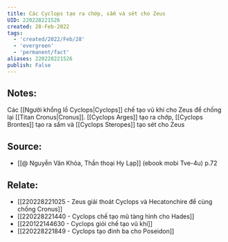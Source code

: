 ```yaml
---
title: Các Cyclops tạo ra chớp, sấm và sét cho Zeus
UID: 220228221526
created: 28-Feb-2022
tags:
  - 'created/2022/Feb/28'
  - 'evergreen'
  - 'permanent/fact'
aliases: 220228221526
publish: False
---
```

## Notes:
 Các [[Người khổng lồ Cyclops|Cyclops]] chế tạo vũ khí cho Zeus để chống lại [[Titan Cronus|Cronus]]. [[Cyclops Arges]] tạo ra chớp, [[Cyclops Brontes]] tạo ra sấm và [[Cyclops Steropes]] tạo sét cho Zeus

## Source:
- [[@ Nguyễn Văn Khỏa, Thần thoại Hy Lạp]] (ebook mobi Tve-4u) p.72

## Relate:
- [[220228221025 - Zeus giải thoát Cyclops và Hecatonchire để cùng chống Cronus]]
- [[220228221440 - Cyclops chế tạo mũ tàng hình cho Hades]]
- [[220122144630 - Cyclops giỏi chế tạo vũ khí]]
- [[220228221849 - Cyclops tạo đinh ba cho Poseidon]]